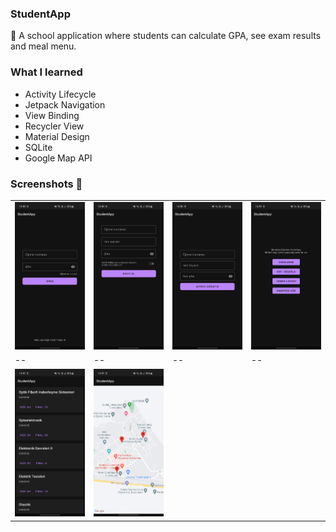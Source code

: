 ### StudentApp
🏫 A school application where students can calculate GPA, see exam results and meal menu.

### What I learned
* Activity Lifecycle
* Jetpack Navigation
* View Binding
* Recycler View
* Material Design
* SQLite
* Google Map API

### Screenshots 📸
|  |  |  |  |
|--|--|--|--|
| <img src="/screenshot/login_screen.jpg"/>| <img src="/screenshot/register_screen.jpg"/> | <img src="/screenshot/forgot_screen.jpg"/> | <img src="/screenshot/dashboard_screen.jpg"/>|
|--|--|--|--|
| <img src="/screenshot/lesson_screen.jpg"/>| <img src="/screenshot/map_screen.jpg"/> | | |
